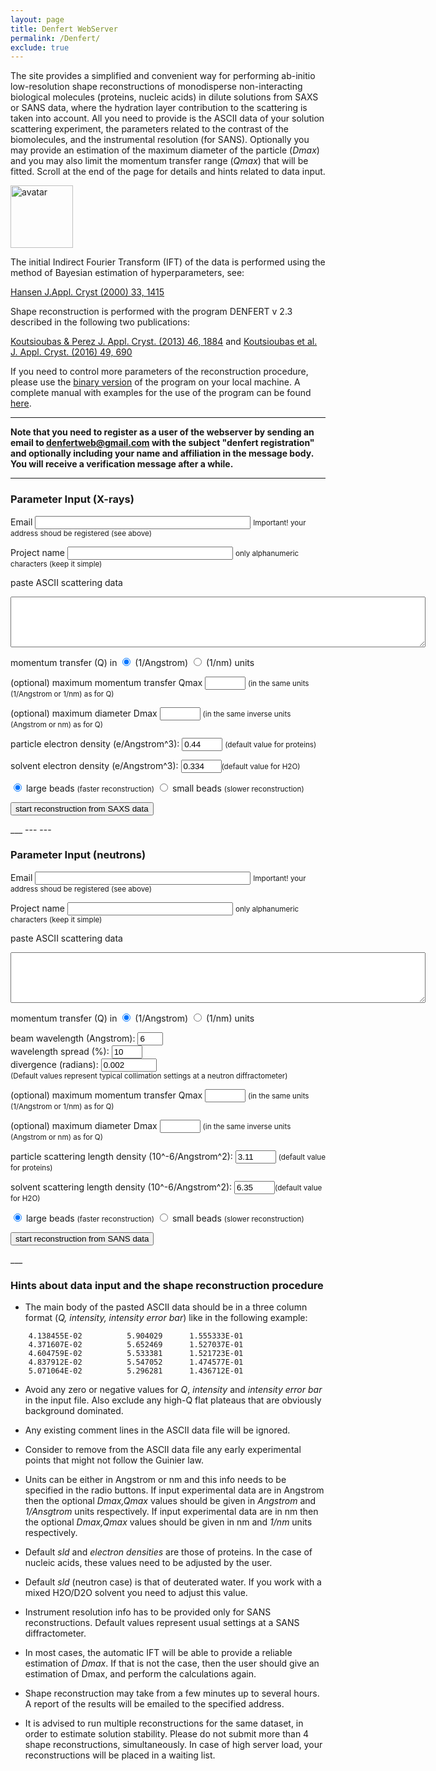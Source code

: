 ```yaml
---
layout: page
title: Denfert WebServer
permalink: /Denfert/
exclude: true
---
```


The site provides a simplified and convenient way for performing ab-initio low-resolution shape reconstructions of monodisperse non-interacting biological molecules (proteins, nucleic acids) in dilute solutions from SAXS or SANS data, where the hydration layer contribution to the scattering is taken into account. All you need to provide is the ASCII data of your solution scattering experiment, the parameters related to the contrast of the biomolecules, and the instrumental resolution (for SANS). Optionally you may provide an estimation of the maximum diameter of the particle (_Dmax_) and you may also limit the momentum transfer range (_Qmax_) that will be fitted. Scroll at the end of the page for details and hints related to data input.

<img src="{{site.baseurl}}/assets/img-denfert.jpg" alt="avatar" width="100"/>

The initial Indirect Fourier Transform (IFT) of the data is performed using the method of Bayesian estimation of hyperparameters, see:

[Hansen J.Appl. Cryst (2000) 33, 1415](https://doi.org/10.1107/S0021889800012930)

Shape reconstruction is performed with the program DENFERT v 2.3 described in the following two publications:

[Koutsioubas & Perez J. Appl. Cryst. (2013) 46, 1884](https://onlinelibrary.wiley.com/doi/10.1107/S0021889813025387) and [Koutsioubas et al. J. Appl. Cryst. (2016) 49, 690](https://onlinelibrary.wiley.com/doi/10.1107/S1600576716003393)

If you need to control more parameters of the reconstruction procedure, please use the [binary version]({{site.baseurl}}/assets/denfert_v2p3.zip) of the program on your local machine. A complete manual with examples for the use of the program can be found [here]({{site.baseurl}}/assets/denfert_manual.pdf).

___

**Note that you need to register as a user of the webserver by sending an email to [denfertweb@gmail.com](mailto:denfertweb@gmail.com?subject=denfert%20registration) with the subject "denfert registration" and optionally including your name and affiliation in the message body. You will receive a verification message after a while.**

___
### Parameter Input (X-rays)
<script type="text/javascript">
	function shrinktext() {
	var size = document.getElementById("sdata").value.length;
	var s=Math.ceil(size/32000);
	var string=document.getElementById("sdata").value;
	var lines = string.split('\n');
	var out="";
	//debugger;
	for(var i = 0;i < lines.length;i=i+s){
		out=out+lines[i]+'\n';
}
	document.getElementById("sdata").value=out;
	return True;
}
</script>

<script type="text/javascript">var submitted=false;</script>
<iframe name="hidden_iframe" id="hidden_iframe" style="display:none;" onload="if(submitted)  {window.location='{{site.baseurl}}/assets/webdenfert_submit_message.html';}"></iframe>

<form class="form" action="https://docs.google.com/forms/u/0/d/e/1FAIpQLSczpgW4aGnE2KZiQXMzhmyOHA0ixjF_xZ3B0qTXlUlFh8pqVw/formResponse" method="POST" target="hidden_iframe"
    onsubmit="submitted=true;">


<p> <label>Email</label>
<input name="entry.2107985966" required size="40" type="email" /> <small> Important! your address shoud be registered (see above) </small> </p>

<p> <label>Project name</label>
<input name="entry.896354957" required size="30" type="text" maxlength="30" /> <small> only alphanumeric characters (keep it simple) </small> </p>

<p> paste ASCII scattering data </p>
<p> <textarea name="entry.2117040675" id="sdata" required type="text" rows = "5" cols = "80"></textarea> </p>

<p> momentum transfer (Q) in <input type="radio" name="entry.493766941" required value="angstrom" checked="checked"> (1/Angstrom) <input type="radio" name="entry.493766941" value="nm"> (1/nm) units <br> </p> 

(optional) maximum momentum transfer Qmax <input type="text" name="entry.1483736366" value="" size="5"> <small>(in the same units (1/Angstrom or 1/nm) as for Q)</small><br>
  
(optional) maximum diameter Dmax <input type="text" name="entry.184211383" value="" size="5"> <small>(in the same inverse units (Angstrom or nm) as for Q)</small><br>
  
particle electron density (e/Angstrom^3):  <input type="text" name="entry.405121486" required value="0.44" size="5"> <small>(default value for proteins)</small><br>

solvent electron density (e/Angstrom^3):  <input type="text" name="entry.474174320" required value="0.334" size="5"><small>(default value for H2O)</small><br>

<p> <input type="radio" name="entry.1033017014" required value="large" checked="checked"> large beads <small> (faster reconstruction)</small>  <input type="radio" name="entry.1033017014" value="small"> small beads <small>(slower reconstruction)</small> <br> </p> 

<input type="submit" value="start reconstruction from SAXS data" onclick="shrinktext();" />

</form>
___
---
---

### Parameter Input (neutrons)
<script type="text/javascript">
	function shrinktextB() {
	var size = document.getElementById("sdataB").value.length;
	var s=Math.ceil(size/32000);
	var string=document.getElementById("sdataB").value;
	var lines = string.split('\n');
	var out="";
	//debugger;
	for(var i = 0;i < lines.length;i=i+s){
		out=out+lines[i]+'\n';
}
	document.getElementById("sdataB").value=out;
	return True;
}
</script>

<script type="text/javascript">var submitted=false;</script>
<iframe name="hidden_iframe" id="hidden_iframe" style="display:none;" onload="if(submitted)  {window.location='{{site.baseurl}}/assets/webdenfert_submit_message.html';}"></iframe>

<form class="form" action="https://docs.google.com/forms/u/0/d/e/1FAIpQLSczpgW4aGnE2KZiQXMzhmyOHA0ixjF_xZ3B0qTXlUlFh8pqVw/formResponse" method="POST" target="hidden_iframe"
    onsubmit="submitted=true;">


<p> <label>Email</label>
<input name="entry.2107985966" required size="40" type="email" /> <small> Important! your address shoud be registered (see above) </small> </p>

<p> <label>Project name</label>
<input name="entry.896354957" required size="30" type="text" maxlength="30" /> <small> only alphanumeric characters (keep it simple) </small> </p>

<p> paste ASCII scattering data </p>
<p> <textarea name="entry.2117040675" id="sdataB" required type="text" rows = "5" cols = "80"></textarea> </p>

<p> momentum transfer (Q) in <input type="radio" name="entry.493766941" required value="angstrom" checked="checked"> (1/Angstrom) <input type="radio" name="entry.493766941" value="nm"> (1/nm) units <br> </p> 

<p> beam wavelength (Angstrom):  <input type="text" name="entry.2112607829" required id="num1" value="6" size="2"><br>
wavelength spread (%):  <input type="text" name="entry.210238414" required id="num1" value="10" size="3"><br>
divergence (radians):  <input type="text" name="entry.2072205536" required id="num1" value="0.002" size="8"><br>
<small>(Default values represent typical collimation settings at a neutron diffractometer)</small><br> </p>

(optional) maximum momentum transfer Qmax <input type="text" name="entry.1483736366" value="" size="5"> <small>(in the same units (1/Angstrom or 1/nm) as for Q)</small><br>
  
(optional) maximum diameter Dmax <input type="text" name="entry.184211383" value="" size="5"> <small>(in the same inverse units (Angstrom or nm) as for Q)</small><br>
  
particle scattering length density (10^-6/Angstrom^2):  <input type="text" name="entry.405121486" required value="3.11" size="5"> <small>(default value for proteins)</small><br>

solvent scattering length density (10^-6/Angstrom^2):  <input type="text" name="entry.474174320" required value="6.35" size="5"><small>(default value for H2O)</small><br>

<p> <input type="radio" name="entry.1033017014" required value="large" checked="checked"> large beads <small> (faster reconstruction)</small>  <input type="radio" name="entry.1033017014" value="small"> small beads <small>(slower reconstruction)</small> <br> </p> 

<input type="submit" value="start reconstruction from SANS data" onclick="shrinktextB();" />

</form>
___



### Hints about data input and the shape reconstruction procedure

- The main body of the pasted ASCII data should be in a three column format (_Q, intensity, intensity error bar_) like in the following example:

```
    4.138455E-02          5.904029      1.555333E-01  
    4.371607E-02          5.652469      1.527037E-01  
    4.604759E-02          5.533381      1.521723E-01  
    4.837912E-02          5.547052      1.474577E-01 
    5.071064E-02          5.296281      1.436712E-01 
```

- Avoid any zero or negative values for _Q_, _intensity_ and _intensity error bar_ in the input file. Also exclude any high-Q flat plateaus that are obviously background dominated. 

- Any existing comment lines in the ASCII data file will be ignored.

- Consider to remove from the ASCII data file any early experimental points that might not follow the Guinier law.

- Units can be either in Angstrom or nm and this info needs to be specified in the radio buttons. If input experimental data are in Angstrom then the optional _Dmax,Qmax_ values should be given in _Angstrom_ and _1/Ansgtrom_ units respectively. If input experimental data are in nm then the optional _Dmax,Qmax_ values should be given in nm and _1/nm_ units respectively.

- Default _sld_ and _electron densities_ are those of proteins. In the case of nucleic acids, these values need to be adjusted by the user.

- Default _sld_ (neutron case) is that of deuterated water. If you work with a mixed H2O/D2O solvent you need to adjust this value.

- Instrument resolution info has to be provided only for SANS reconstructions. Default values represent usual settings at a SANS diffractometer.

- In most cases, the automatic IFT will be able to provide a reliable estimation of _Dmax_. If that is not the case, then the user should give an estimation of Dmax, and perform the calculations again.

- Shape reconstruction may take from a few minutes up to several hours. A report of the results will be emailed to the specified address.

- It is advised to run multiple reconstructions for the same dataset, in order to estimate solution stability. Please do not submit more than 4 shape reconstructions, simultaneously. In case of high server load, your reconstructions will be placed in a waiting list.

